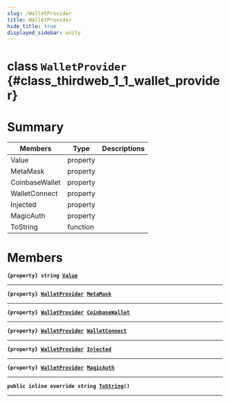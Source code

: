 ```yaml
---
slug: /WalletProvider
title: WalletProvider
hide_title: true
displayed_sidebar: unity
---
```


# class `WalletProvider` {#class_thirdweb_1_1_wallet_provider}

# Summary

| Members        | Type     | Descriptions |
| -------------- | -------- | ------------ |
| Value          | property |              |
| MetaMask       | property |              |
| CoinbaseWallet | property |              |
| WalletConnect  | property |              |
| Injected       | property |              |
| MagicAuth      | property |              |
| ToString       | function |              |

# Members

**`{property} string `[`Value`](#class_thirdweb_1_1_wallet_provider_1a030e054a925dc65ae9fd3e687a2f89b4)**

---

**`{property} `[`WalletProvider`](#class_thirdweb_1_1_wallet_provider)` `[`MetaMask`](#class_thirdweb_1_1_wallet_provider_1a270103138a5dcb41f2d6dc8a330bef68)**

---

**`{property} `[`WalletProvider`](#class_thirdweb_1_1_wallet_provider)` `[`CoinbaseWallet`](#class_thirdweb_1_1_wallet_provider_1a53ab3e7770715bcba02e07dd0cf91b00)**

---

**`{property} `[`WalletProvider`](#class_thirdweb_1_1_wallet_provider)` `[`WalletConnect`](#class_thirdweb_1_1_wallet_provider_1a707bf9f5f620befefed5b21658a9d86f)**

---

**`{property} `[`WalletProvider`](#class_thirdweb_1_1_wallet_provider)` `[`Injected`](#class_thirdweb_1_1_wallet_provider_1ad1b6e1b9dcd5fb73adcea814d0e62c88)**

---

**`{property} `[`WalletProvider`](#class_thirdweb_1_1_wallet_provider)` `[`MagicAuth`](#class_thirdweb_1_1_wallet_provider_1acac7414d7d425281b61163dad7f82710)**

---

**`public inline override string `[`ToString`](#class_thirdweb_1_1_wallet_provider_1a5747803b89d2e46cc620699fc0a5fbe9)`()`**

---

